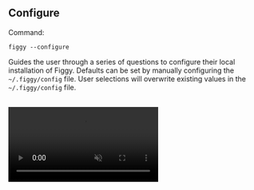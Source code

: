 
## Configure

Command: 

    figgy --configure

Guides the user through a series of questions to configure their local installation of Figgy. Defaults can be set
by manually configuring the `~/.figgy/config` file. User selections will overwrite existing values
in the `~/.figgy/config` file.

<br/>
<video autoplay loop muted class="video"><source src="/images/videos/configure.mp4" type="video/mp4"></video>
<br/><br/>